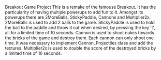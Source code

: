 Breakout Game Project
This is a remake of the famouse Breakout.
It has the particularity of having multiple powerups to add fun to it.
Amongst its powerups there are 2MoreBalls, StickyPaddle, Cannons and Multiplier2x.
2MoreBalls is used to add 2 balls to the game.
StickyPaddle is used to hold the ball to the paddle and throw it out when desired, by pressing the key 't', all for a limited time of 10 seconds.
Cannon is used to shoot nukes towards the bricks of the game and destroy them. Each cannon can only shoot one time. It was necessary to implement Cannon_Projectiles class and add the textures.
Multiplier2x is used to double the score of the destroyed bricks by a limited time of 10 seconds.
